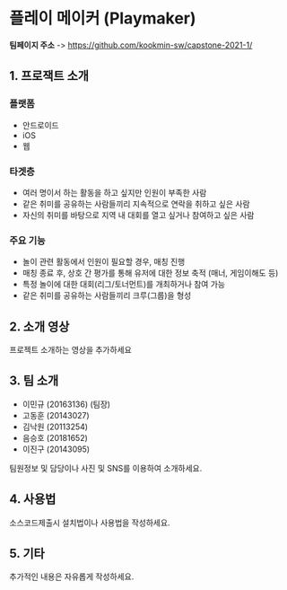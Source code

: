 # 플레이 메이커 (Playmaker)

**팀페이지 주소** -> https://github.com/kookmin-sw/capstone-2021-1/

## 1. 프로잭트 소개

### 플랫폼

* 안드로이드
* iOS
* 웹

### 타겟층

* 여러 명이서 하는 활동을 하고 싶지만 인원이 부족한 사람
* 같은 취미를 공유하는 사람들끼리 지속적으로 연락을 취하고 싶은 사람
* 자신의 취미를 바탕으로 지역 내 대회를 열고 싶거나 참여하고 싶은 사람
            
### 주요 기능

* 놀이 관련 활동에서 인원이 필요할 경우, 매칭 진행
* 매칭 종료 후, 상호 간 평가를 통해 유저에 대한 정보 축적 (매너, 게임이해도 등)
* 특정 놀이에 대한 대회(리그/토너먼트)를 개최하거나 참여 가능
* 같은 취미를 공유하는 사람들끼리 크루(그룹)을 형성

## 2. 소개 영상

프로젝트 소개하는 영상을 추가하세요

## 3. 팀 소개

* 이민규 (20163136) (팀장)
* 고동훈 (20143027)
* 김낙원 (20113254)
* 음승호 (20181652)
* 이진구 (20143095)

팀원정보 및 담당이나 사진 및 SNS를 이용하여 소개하세요.

## 4. 사용법

소스코드제출시 설치법이나 사용법을 작성하세요.

## 5. 기타

추가적인 내용은 자유롭게 작성하세요.


